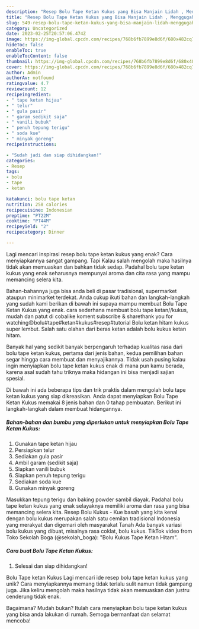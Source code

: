 ```yaml
---
description: "Resep Bolu Tape Ketan Kukus yang Bisa Manjain Lidah , Menggugah Selera"
title: "Resep Bolu Tape Ketan Kukus yang Bisa Manjain Lidah , Menggugah Selera"
slug: 549-resep-bolu-tape-ketan-kukus-yang-bisa-manjain-lidah-menggugah-selera
category: Uncategorized
date: 2023-02-25T20:57:06.474Z
image: https://img-global.cpcdn.com/recipes/768b6fb7899e8d6f/680x482cq70/bolu-tape-ketan-kukus-foto-resep-utama.jpg
hideToc: false
enableToc: true
enableTocContent: false
thumbnail: https://img-global.cpcdn.com/recipes/768b6fb7899e8d6f/680x482cq70/bolu-tape-ketan-kukus-foto-resep-utama.jpg
cover: https://img-global.cpcdn.com/recipes/768b6fb7899e8d6f/680x482cq70/bolu-tape-ketan-kukus-foto-resep-utama.jpg
author: Admin
authorAv: notfound
ratingvalue: 4.7
reviewcount: 12
recipeingredient:
- " tape ketan hijau"
- " telur"
- " gula pasir"
- " garam sedikit saja"
- " vanili bubuk"
- " penuh tepung terigu"
- " soda kue"
- " minyak goreng"
recipeinstructions:

- "Sudah jadi dan siap dihidangkan!"
categories:
- Resep
tags:
- bolu
- tape
- ketan

katakunci: bolu tape ketan 
nutrition: 258 calories
recipecuisine: Indonesian
preptime: "PT22M"
cooktime: "PT44M"
recipeyield: "2"
recipecategory: Dinner

---
```



Lagi mencari inspirasi resep bolu tape ketan kukus yang enak? Cara menyiapkannya sangat gampang. Tapi Kalau salah mengolah maka hasilnya tidak akan memuaskan dan bahkan tidak sedap. Padahal bolu tape ketan kukus yang enak seharusnya mempunyai aroma dan cita rasa yang mampu memancing selera kita.


Bahan-bahannya juga bisa anda beli di pasar tradisional, supermarket ataupun minimarket terdekat. Anda cukup ikuti bahan dan langkah-langkah yang sudah kami berikan di bawah ini supaya mampu membuat Bolu Tape Ketan Kukus yang enak. cara sederhana membuat bolu tape ketan//kukus, mudah dan patut di cobalike koment subscribe &amp; sharethank you for watching😍bolu#tape#ketan#kukus#resep#tutorial Bolu ketan hitam kukus super lembut. Salah satu olahan dari beras ketan adalah bolu kukus ketan hitam.

Banyak hal yang sedikit banyak berpengaruh terhadap kualitas rasa dari bolu tape ketan kukus, pertama dari jenis bahan, kedua pemilihan bahan segar hingga cara membuat dan menyajikannya. Tidak usah pusing kalau ingin menyiapkan bolu tape ketan kukus enak di mana pun kamu berada, karena asal sudah tahu triknya maka hidangan ini bisa menjadi sajian spesial.


Di bawah ini ada beberapa tips dan trik praktis dalam mengolah bolu tape ketan kukus yang siap dikreasikan. Anda dapat menyiapkan Bolu Tape Ketan Kukus memakai 8 jenis bahan dan 0 tahap pembuatan. Berikut ini langkah-langkah dalam membuat hidangannya.

<!--inarticleads1-->

##### Bahan-bahan dan bumbu yang diperlukan untuk menyiapkan Bolu Tape Ketan Kukus:

1. Gunakan  tape ketan hijau
1. Persiapkan  telur
1. Sediakan  gula pasir
1. Ambil  garam (sedikit saja)
1. Siapkan  vanili bubuk
1. Siapkan  penuh tepung terigu
1. Sediakan  soda kue
1. Gunakan  minyak goreng


Masukkan tepung terigu dan baking powder sambil diayak. Padahal bolu tape ketan kukus yang enak selayaknya memiliki aroma dan rasa yang bisa memancing selera kita. Resep Bolu Kukus - Kue basah yang kita kenal dengan bolu kukus merupakan salah satu cemilan tradisional Indonesia yang merakyat dan digemari oleh masyarakat Tanah Ada banyak variasi bolu kukus yang dibuat, misalnya rasa coklat, bolu kukus. TikTok video from Toko Sekolah Boga (@sekolah_boga): &#34;Bolu Kukus Tape Ketan Hitam&#34;. 

<!--inarticleads2-->

##### Cara buat Bolu Tape Ketan Kukus:


1. Selesai dan siap dihidangkan!

Bolu Tape ketan Kukus Lagi mencari ide resep bolu tape ketan kukus yang unik? Cara menyiapkannya memang tidak terlalu sulit namun tidak gampang juga. Jika keliru mengolah maka hasilnya tidak akan memuaskan dan justru cenderung tidak enak. 

Bagaimana? Mudah bukan? Itulah cara menyiapkan bolu tape ketan kukus yang bisa anda lakukan di rumah. Semoga bermanfaat dan selamat mencoba!
